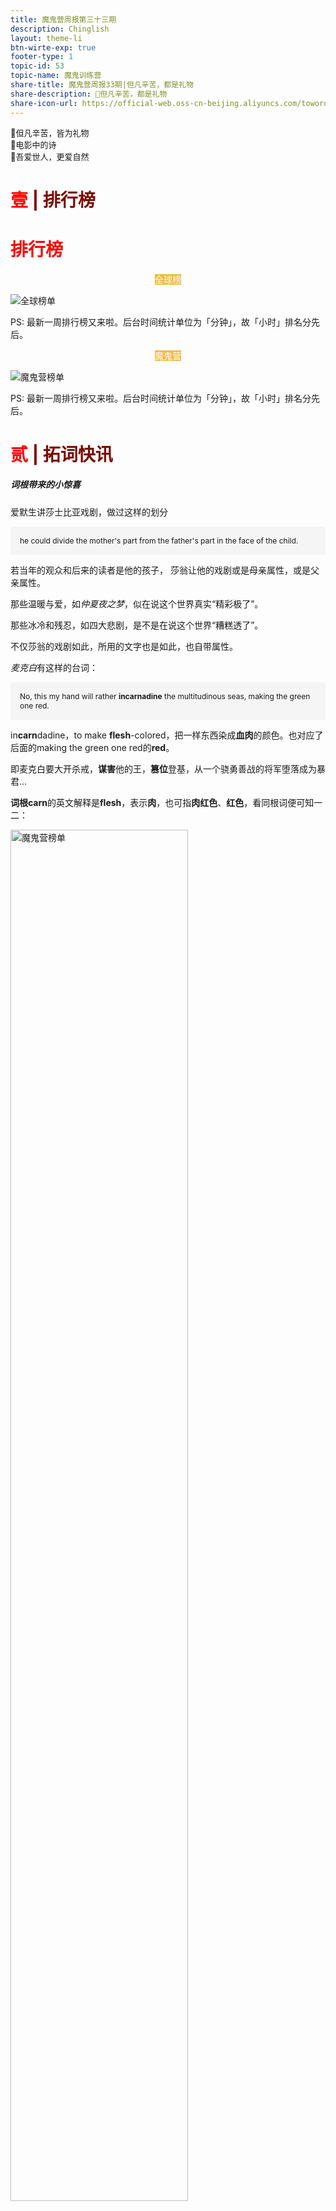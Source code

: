 ```yaml
---
title: 魔鬼营周报第三十三期
description: Chinglish 
layout: theme-li
btn-wirte-exp: true
footer-type: 1
topic-id: 53
topic-name: 魔鬼训练营
share-title: 魔鬼营周报33期|但凡辛苦，都是礼物
share-description: 🌟但凡辛苦，都是礼物
share-icon-url: https://official-web.oss-cn-beijing.aliyuncs.com/towords/weekly/32/icon.png
---
```


<div style="font-size:13px; border: 1px lightgrey">
🌟但凡辛苦，皆为礼物<br>
🌟电影中的诗<br>
🌟吾爱世人，更爱自然<br>


</div>


<h1 style="color:red">壹 <span style="color:rgb(123, 12, 0);">| 排行榜</span> </h1>

</div>

<h1 style="color:red">排行榜</h1>

<p style="text-align:center"><span style="background: rgb(242, 187, 66);color:#fff; font-size: ">全球榜</span></p>

<img src="./asset/33/global33.jpeg" alt="全球榜单">

PS: 最新一周排行榜又来啦。后台时间统计单位为「分钟」，故「小时」排名分先后。

<p style="text-align:center"><span style="background: rgb(242, 187, 66);color:#fff; font-size: ">魔鬼营</span></p>

<img src="./asset/33/camp33.jpeg" alt="魔鬼营榜单">

PS: 最新一周排行榜又来啦。后台时间统计单位为「分钟」，故「小时」排名分先后。

<h1 style="color:red">贰 <span style="color:rgb(123, 12, 0);">| 拓词快讯</span> </h1>

<h5>词根带来的小惊喜</h5>

爱默生讲莎士比亚戏剧，做过这样的划分

<div style="text-align:left; background: whitesmoke;padding:15px;font-size:12px; border: 1px lightgrey">
he could divide the mother's part from the father's part in the face of the child.
</div>

若当年的观众和后来的读者是他的孩子， 莎翁让他的戏剧或是母亲属性，或是父亲属性。 

那些温暖与爱，如<i>仲夏夜之梦</i>，似在说这个世界真实“精彩极了”。

那些冰冷和残忍，如四大悲剧，是不是在说这个世界“糟糕透了”。

不仅莎翁的戏剧如此，所用的文字也是如此，也自带属性。 

<i>麦克白</i>有这样的台词：

<div style="text-align:left; background: whitesmoke;padding:15px;font-size:12px; border: 1px lightgrey">
No, this my hand will rather <b>incarnadine</b> the multitudinous seas, making the green one red. 
</div>

in<b>carn</b>dadine，to make <b>flesh</b>-colored，把一样东西染成<b>血肉</b>的颜色。也对应了后面的making the green one red的<b>red</b>。 

即麦克白要大开杀戒，<b>谋害</b>他的王，<b>篡位</b>登基，从一个骁勇善战的将军堕落成为暴君...

<b>词根carn</b>的英文解释是<b>flesh</b>，表示<b>肉</b>，也可指<b>肉红色</b>、<b>红色</b>，看同根词便可知一二：

<img src="./asset/33/carn.jpg" alt="魔鬼营榜单" style="width:75%">

在看<b>carn</b>ival，算是轻量级的“酒池<b>肉</b>林”？

<img src="./asset/33/carnation.jpeg" alt="魔鬼营榜单">

<b>carn</b>ation，康乃馨果如其（英文）名。

<i>哈姆雷特</i>Act 2 Scene 2里有这样的一句， 
<div style="text-align:center; background: whitesmoke;padding:15px;font-size:12px; border: 1px lightgrey">
His antique sword,<br><b>Rebellious</b> to his arm,<br> lies where it falls. 
</div>

说的是古代宝剑也不好使，落在了地上。 

不好使，估计是说剑和人无法心手相应，可以理解为心和手是背道而驰，对于对抗状态，这里用的是rebellious。

<b>词根bell</b>表示<b>war</b>，和<b>罗马女神Bellona</b>有关，是<b>战神Mars</b>的妻子， 外号"城市的毁灭者"。

<img src="./asset/33/bellona.png" alt="魔鬼营榜单">

战神一家承包了英语一大片战争有关的单词。 很多跟战争、斗争有关的词都与bell有关。 

比如re<b>bel</b>、re<b>bel</b>lion、<b>bel</b>licose和<b>bel</b>ligerent等等。

也有不少与女战神的丈夫<b>Mars</b>有关，比如<b>mar</b>tial和<b>mar</b>ch。

另外，莎翁四大悲剧之一的<i>麦克白</i>最开始对<i>麦克白</i>的介绍是，"<b>Bellona</b>'s bridegroom"。

都和<b>战神Mars</b>相提并论了，自然是说作为将军，<i>麦克白</i>的<b>武力值</b>极高，<b>骁勇善战</b>。

除了大片大片记单词，词根还可以帮助解读诗歌，帮助精进语言能力。

比如以下的interview如何解释才合适？


<div style="text-align:left; background: whitesmoke;padding:15px;font-size:12px; border: 1px lightgrey">

I love not Man the less, but Nature more,<br>
From these our <b>interviews</b>, in which I steal<br>
From all I may be, or have been before,<br>
To mingle with the Universe, and feel<br>
What I can ne’er express, yet cannot all conceal.<br>
<p align="right"><small>来自拜伦的《哈罗德漫游记》</small></p>

</div>

自然不能当作采访来看，从单词的本源倒是可以察觉作者想要表达的意思。 

inter表示之间， view表示看着。有点像中文里的面面相觑的最字面意思，互相看着。 

这里诗人想说的是——因为每天见无数的人，接受这样那样的注视，不堪甚扰，想偷偷溜走(steal)

<img src="./asset/33/steal.jpg" alt="魔鬼营榜单">

"批量"记单词、更懂诗和莎翁戏剧等，撇开这些词根词缀还有给你哪些小惊喜😊？

<h1 style="color:red">叁 <span style="color:rgb(123, 12, 0);">| Nora小栈</span> </h1>

<p style="text-align:center"><span style="background: rgb(242, 187, 66);color:#fff; font-size: ">电影里的诗</span></p>

你是否也有同样的感受，有些电影，明明平平淡淡但是又无比震撼，久久不能忘怀。在Nora这里， 《荒野生存》（Into the Wild）算一部。

生于富裕家庭的年轻人，在大学毕业后，放弃了自己的所有，身无分文地踏上征途放逐自我。两年后，他在阿拉斯加的荒原上死去。

电影改编于真人真事。是怎样的人呢？台词里倒是有一份解读。


<div style="text-align:left; background: whitesmoke;padding:15px;font-size:12px; border: 1px lightgrey">
He risked what could have been a relentlessly lonely path from writers like Tolstoy, Jack London and Thoreau. but found company in the characters of the books he loved.<br>
他冒险踏上一条残酷孤独的道路，却在他钟爱的书籍中找到同路知己。他喜爱托尔斯泰，杰克·伦敦和梭罗。
<p align="right"><small>台词出自电影<i>Into The Wild</i></small></p>
</div>
<br>

<div style="text-align:center; background: ;padding:15px;font-size:14px; border: 1px lightgrey">
<i>一人去崇拜一个偶像，<br>其实是在利用这个偶像的一些形象，<br>来告诉别人“我是什么样的人”。</i>

</div>

82岁的<b>托尔斯泰</b>离家出走，最后因病去世，在一个小车站被发现。


<div style="text-align:left; background: whitesmoke;padding:15px;font-family:verdana;font-size:12px; border: 1px lightgrey">
Dear Sonia: <br>亲爱的索尼娅：<br><br>
The discord existing between my life and my convictions has long been tormenting me. I could not compel you to change your [mode of] life, the habits which I myself had fostered in you ; 
nor could I leave you before now, fearing to deprive the children while 
young of what slight influence I might have over them and thus grieving 
you. <br><br>
我的生活与我的宗教信仰的不一致已经折磨我很久了，我不能强迫你们改变你们的生活，改变我让你们养成的习惯，到现在为止我也不能离开你们。
我想，我不能在孩子们还小的时候夺取那些我能够给他们的影响，即便这些影响很小，但我还是要伤你们的心了。<br><br>
But to continue living as I have lived these sixteen years — now 
wrangling with and irritating you, now myself yielding to the temptations 
of the environment to which I have grown accustomed — is equally impos- 
sible. <i>Hence I have decided to do now what I have long wished to do: to 
go away</i>; <br><br>
我再也不能继续像我这六十年以来的生活，时而抗争并激怒你们，时而又陷于那些将我包围的诱惑中，我再也不想这样了，<i>所以我决定，现在就做我早就想做的事——离开</i>。
<p align="right"><small>节选自托尔斯泰给妻子的信</small></p>

</div>

<img src="./asset/33/tolstoy.jpg" alt="魔鬼营榜单"> 
<p align="center"><small>图片出自托尔斯泰传记电影《最后一站》</small></p>

<b>梭罗</b>，出走都市2年，独居瓦尔登湖边上。 

<div style="text-align:left; background: whitesmoke;padding:15px;font-size:12px; border: 1px lightgrey">
I delight to come to my bearings -- not walk in procession with pomp and parade, in a conspicuous place, but to walk even with the Builder of the universe, if I may -- not to live in this restless, nervous, bustling, trivial Nineteenth Century.<br>
我愿我行我素，不愿涂脂抹粉，招摇过市，我也不愿---我不愿生活在这个不安的、神经质的、忙乱的、琐细的世纪生活中，宁可或立或坐，沉思着，听任这世纪过去。
<p align="right"><small>出自<i>瓦尔登湖</i></small></p>
</div>

<b>杰克伦敦</b>的小说《野性的呼唤》，讲的是主角历经艰险，最终回归大自然的故事。 

若要给这次出走找一个理由，应该是主人公在电影里引用的梭罗的一句话：

<div style="text-align:left; background: whitesmoke;padding:15px;font-size:12px; border: 1px lightgrey">
Rather than love, than money, than faith, than fame, than fairness, give me truth.<br>
不要爱情，不要金钱，不要信仰，不要名誉，不要公平，只求给我真相。
</div>

一如配乐society的歌词所写

<div style="text-align:left; background: whitesmoke;padding:15px;font-size:12px; border: 1px lightgrey">
When you want more than you have<br>
You think you need<br>
And when you think more than you want<br>
Your thoughts begin to bleed<br>
当你终日为了欲求羁绊，而你的欲望多过了需要，你的思想便开始流血。

</div>

电影开头的诗也别有深意
<div style="text-align:center; background: whitesmoke;padding:15px;font-size:12px; border: 1px lightgrey">
There is a pleasure in the pathless woods. <br>
There is a rapture in the lonely shore. <br>There is a society where none intrudes. <br>By the deep sea, and music in its roar. <br>I love not man the less, but nature more. <br><br>
无径之林，常有情趣。<br>无人之岸，几多惊喜。<br>岸畔崖间，鼓涛为乐。<br>无人驻足，是为桃源。<br>吾爱世人，自然甚之。
<p align="right"><small>出自诗人拜伦</small></p>

</div>

于Nora而言，电影很好。

“看透”了生活，抛下一切出走，是勇士。 

但认清生活真相之后

依然热爱生活，是英雄。



<h1 style="color:red">所谓辛苦 <span style="color:rgb(123, 12, 0);">| 皆为礼物</span> </h1>

有大师说过，所谓功利无非图快捷或是利益。比如不少人会因为各种各样的原因，去选择这样或者那样的速成班速成课。

但你我心知肚明，天下的好东西真的可以速成吗？

<div style="text-align:center; background: whitesmoke;padding:15px;font-size:12px; border: 1px lightgrey">
the rarest of all human qualities is consistency.
<p align="right"><small>Jeremy Bentham</small></p>
</div>

所谓辛苦，

是你先付出（代价），

于是礼物随后而来。

<div style="text-align:left; background: whitesmoke;padding:15px;font-size:12px; border: 1px lightgrey">
No price is too high to pay for the privilege of owning yourself. 
<p align="right">Friedrich Nietzsche</p>
</div>

你所获得的（才能），

所享受的（“特权”），

都是你能付得起代价的而已。

<img src="./asset/33/xinkuliwu.jpg" alt="魔鬼营榜单"> 

<div class="a-list">
<span style="font-size:15px">往期回顾：</span>
<a href="https://www.topschool.com/towords/tarticle/index.html?article_id=37" style="color:#FF4855;font-size:14px;display:block">拓词小报·魔鬼营周报第一期</a>
<a href="https://www.topschool.com/towords/tarticle/index.html?article_id=39" style="color:#FF4855;font-size:14px;display:block">拓词小报·魔鬼营周报第二期</a>
<a href="https://www.topschool.com/towords/tarticle/index.html?article_id=41" style="color:#FF4855;font-size:14px;display:block">拓词小报·魔鬼营周报第三期</a>
<a href="https://www.topschool.com/towords/tarticle/index.html?article_id=42" style="color:#FF4855;font-size:14px;display:block">拓词小报·魔鬼营周报第四期</a>
<a href="https://www.topschool.com/towords/tarticle/index.html?article_id=43" style="color:#FF4855;font-size:14px;display:block">拓词小报·魔鬼营周报第五期</a>
<a href="https://www.topschool.com/towords/tarticle/index.html?article_id=44" style="color:#FF4855;font-size:14px;display:block">拓词小报·魔鬼营周报第六期</a>	
<a href="https://www.topschool.com/towords/tarticle/index.html?article_id=45" style="color:#FF4855;font-size:14px;display:block">拓词小报·魔鬼营周报第七期</a>
<a href="https://www.topschool.com/towords/tarticle/index.html?article_id=55" style="color:#FF4855;font-size:14px;display:block">拓词小报·魔鬼营周报第八期</a>
<a href="https://www.topschool.com/towords/tarticle/index.html?article_id=56" style="color:#FF4855;font-size:14px;display:block">拓词小报·魔鬼营周报第九期</a>
<a href="https://www.topschool.com/towords/tarticle/index.html?article_id=59" style="color:#FF4855;font-size:14px;display:block">拓词小报·魔鬼营周报第十期</a>
<a href="https://www.topschool.com/towords/tarticle/index.html?article_id=66" style="color:#FF4855;font-size:14px;display:block">拓词小报·魔鬼营周报第十一期</a>
<a href="https://www.topschool.com/towords/tarticle/index.html?article_id=67" style="color:#FF4855;font-size:14px;display:block">拓词小报·魔鬼营周报第十二期</a>
<a href="https://www.topschool.com/towords/tarticle/index.html?article_id=70" style="color:#FF4855;font-size:14px;display:block">拓词小报·魔鬼营周报第十三期</a>
<a href="https://www.topschool.com/towords/tarticle/index.html?article_id=73" style="color:#FF4855;font-size:14px;display:block">拓词小报·魔鬼营周报第十四期</a>
<a href="https://www.topschool.com/towords/tarticle/index.html?article_id=74" style="color:#FF4855;font-size:14px;display:block">拓词小报·魔鬼营周报第十五期</a>
<a href="https://www.topschool.com/towords/tarticle/index.html?article_id=75" style="color:#FF4855;font-size:14px;display:block">拓词小报·魔鬼营周报第十六期</a>
<a href="https://www.topschool.com/towords/tarticle/index.html?article_id=76" style="color:#FF4855;font-size:14px;display:block">拓词小报·魔鬼营周报第十七期</a>
<a href="https://www.topschool.com/towords/tarticle/index.html?article_id=77" style="color:#FF4855;font-size:14px;display:block">拓词小报·魔鬼营周报第十八期</a>
<a href="https://www.topschool.com/towords/tarticle/index.html?article_id=78" style="color:#FF4855;font-size:14px;display:block">拓词小报·魔鬼营周报第十九期</a>
<a href="https://www.topschool.com/towords/tarticle/index.html?article_id=80" style="color:#FF4855;font-size:14px;display:block">拓词小报·魔鬼营周报第二十期</a>
<a href="https://www.topschool.com/towords/tarticle/index.html?article_id=82" style="color:#FF4855;font-size:14px;display:block">拓词小报·魔鬼营周报第二十一期</a>
<a href="https://www.topschool.com/towords/tarticle/index.html?article_id=83" style="color:#FF4855;font-size:14px;display:block">拓词小报·魔鬼营周报第二十二期</a>
<a href="https://www.topschool.com/towords/weekly/23.html" style="color:#FF4855;font-size:14px;display:block">拓词小报·魔鬼营周报第二十三期</a>
<a href="https://www.topschool.com/towords/weekly/24.html" style="color:#FF4855;font-size:14px;display:block">拓词小报·魔鬼营周报第二十四期</a>
<a href="https://www.topschool.com/towords/weekly/25.html" style="color:#FF4855;font-size:14px;display:block">拓词小报·魔鬼营周报第二十五期</a>
<a href="https://www.topschool.com/towords/weekly/26.html" style="color:#FF4855;font-size:14px;display:block">拓词小报·魔鬼营周报第二十六期</a>
<a href="https://www.topschool.com/towords/weekly/27.html" style="color:#FF4855;font-size:14px;display:block">拓词小报·魔鬼营周报第二十七期</a>
<a href="https://www.topschool.com/towords/weekly/28.html" style="color:#FF4855;font-size:14px;display:block">拓词小报·魔鬼营周报第二十八期</a>
<a href="https://www.topschool.com/towords/weekly/29.html" style="color:#FF4855;font-size:14px;display:block">拓词小报·魔鬼营周报第二十九期</a>
<a href="https://www.topschool.com/towords/weekly/30.html" style="color:#FF4855;font-size:14px;display:block">拓词小报·魔鬼营周报第三十期</a>
<a href="https://www.topschool.com/towords/weekly/31.html" style="color:#FF4855;font-size:14px;display:block">拓词小报·魔鬼营周报第三十一期</a>
<a href="https://www.topschool.com/towords/weekly/32.html" style="color:#FF4855;font-size:14px;display:block">拓词小报·魔鬼营周报第三十二期</a>
</div>